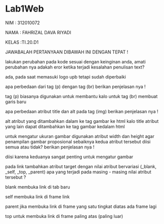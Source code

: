 # Lab1Web
NIM   : 312010072

NAMA  : FAHRIZAL DAVA RIYADI

KELAS :TI.20.D1

JAWABALAH PERTANYAAN DIBAWAH INI DENGAN TEPAT !

lakukan perubahan pada kode sesuai dengan keinginan anda, amati perubahan nya adakah eror ketika terjadi kesalahan penulisan text?

ada, pada saat memasuki logo upb tetapi sudah diperbaiki

apa perbedaan dari tag (p) dengan tag (br) berikan penjelasan nya !

tag (p) biasanya digunakan untuk membantu kalo untuk tag (br) membuat garis baru

apa perbedaan atribut title dan alt pada tag (img) berikan penjelasan nya !

alt atribut yang ditambahkan dalam ke tag gambar ke html kalo title atribut yang lain dapat ditambahkan ke tag gambar kedalam html

untuk mengatur ukuran gambar digunakan atribut width dan height agar penampilan gambar proposional sebaiknya kedua atribut tersebut diisi semua atau tidak? berikan penjelasan nya !

diisi karena keduanya sangat penting untuk mengatur gambar

pada link tambahkan atribut target dengan nilai atribut bervariasi (_blank, _self, _top, _parent) apa yang terjadi pada masing - masing nilai atribut tersebut ?

blank membuka link di tab baru

self membuka link di frame link

parent jika membuka link di frame yang satu tingkat diatas ada frame lagi

top untuk membuka link di frame paling atas (paling luar)

